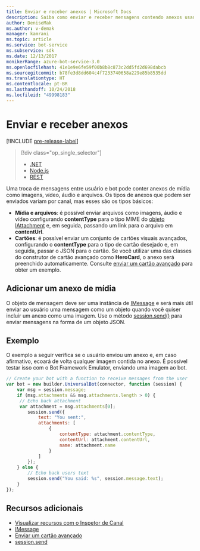```yaml
---
title: Enviar e receber anexos | Microsoft Docs
description: Saiba como enviar e receber mensagens contendo anexos usando o SDK do Bot Builder para Node.js.
author: DeniseMak
ms.author: v-demak
manager: kamrani
ms.topic: article
ms.service: bot-service
ms.subservice: sdk
ms.date: 12/13/2017
monikerRange: azure-bot-service-3.0
ms.openlocfilehash: 41e1e9e6fe59f00b8b8c873c2dd5fd2d698dabcb
ms.sourcegitcommit: b78fe3d8dd604c4f7233740658a229e85b8535dd
ms.translationtype: HT
ms.contentlocale: pt-BR
ms.lasthandoff: 10/24/2018
ms.locfileid: "49998183"
---
```

# <a name="send-and-receive-attachments"></a>Enviar e receber anexos

[!INCLUDE [pre-release-label](../includes/pre-release-label-v3.md)]

> [!div class="op_single_selector"]
> - [.NET](../dotnet/bot-builder-dotnet-add-media-attachments.md)
> - [Node.js](../nodejs/bot-builder-nodejs-send-receive-attachments.md)
> - [REST](../rest-api/bot-framework-rest-connector-add-media-attachments.md)

Uma troca de mensagens entre usuário e bot pode conter anexos de mídia como imagens, vídeo, áudio e arquivos. Os tipos de anexos que podem ser enviados variam por canal, mas esses são os tipos básicos:

* **Mídia e arquivos**: é possível enviar arquivos como imagens, áudio e vídeo configurando **contentType** para o tipo MIME do [objeto IAttachment][IAttachment] e, em seguida, passando um link para o arquivo em **contentUrl**.
* **Cartões**: é possível enviar um conjunto de cartões visuais avançados, <!-- and custom keyboards --> configurando o **contentType** para o tipo de cartão desejado e, em seguida, passar o JSON para o cartão. Se você utilizar uma das classes do construtor de cartão avançado como **HeroCard**, o anexo será preenchido automaticamente. Consulte [enviar um cartão avançado](bot-builder-nodejs-send-rich-cards.md) para obter um exemplo.

## <a name="add-a-media-attachment"></a>Adicionar um anexo de mídia
O objeto de mensagem deve ser uma instância de [IMessage][IMessage] e será mais útil enviar ao usuário uma mensagem como um objeto quando você quiser incluir um anexo como uma imagem. Use o método [session.send()][SessionSend] para enviar mensagens na forma de um objeto JSON. 

## <a name="example"></a>Exemplo

O exemplo a seguir verifica se o usuário enviou um anexo e, em caso afirmativo, ecoará de volta qualquer imagem contida no anexo. É possível testar isso com o Bot Framework Emulator, enviando uma imagem ao bot.

```javascript
// Create your bot with a function to receive messages from the user
var bot = new builder.UniversalBot(connector, function (session) {
    var msg = session.message;
    if (msg.attachments && msg.attachments.length > 0) {
     // Echo back attachment
     var attachment = msg.attachments[0];
        session.send({
            text: "You sent:",
            attachments: [
                {
                    contentType: attachment.contentType,
                    contentUrl: attachment.contentUrl,
                    name: attachment.name
                }
            ]
        });
    } else {
        // Echo back users text
        session.send("You said: %s", session.message.text);
    }
});
```
## <a name="additional-resources"></a>Recursos adicionais

* [Visualizar recursos com o Inspetor de Canal][inspector]
* [IMessage][IMessage]
* [Enviar um cartão avançado][SendRichCard]
* [session.send][SessionSend]

[IMessage]: http://docs.botframework.com/en-us/node/builder/chat-reference/interfaces/_botbuilder_d_.imessage
[SendRichCard]: bot-builder-nodejs-send-rich-cards.md
[SessionSend]: https://docs.botframework.com/en-us/node/builder/chat-reference/classes/_botbuilder_d_.session.html#send
[IAttachment]: https://docs.botframework.com/en-us/node/builder/chat-reference/interfaces/_botbuilder_d_.iattachment.html
[inspector]: ../bot-service-channel-inspector.md
